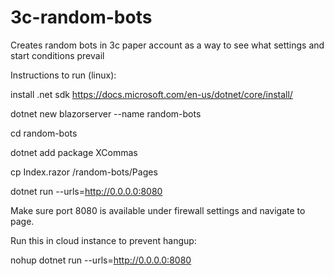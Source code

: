 # 3c-random-bots
Creates random bots in 3c paper account as a way to see what settings and start conditions prevail

Instructions to run (linux):

install .net sdk https://docs.microsoft.com/en-us/dotnet/core/install/

dotnet new blazorserver --name random-bots

cd random-bots

dotnet add package XCommas

cp Index.razor /random-bots/Pages

dotnet run --urls=http://0.0.0.0:8080

Make sure port 8080 is available under firewall settings and navigate to page.

Run this in cloud instance to prevent hangup:

nohup dotnet run --urls=http://0.0.0.0:8080
